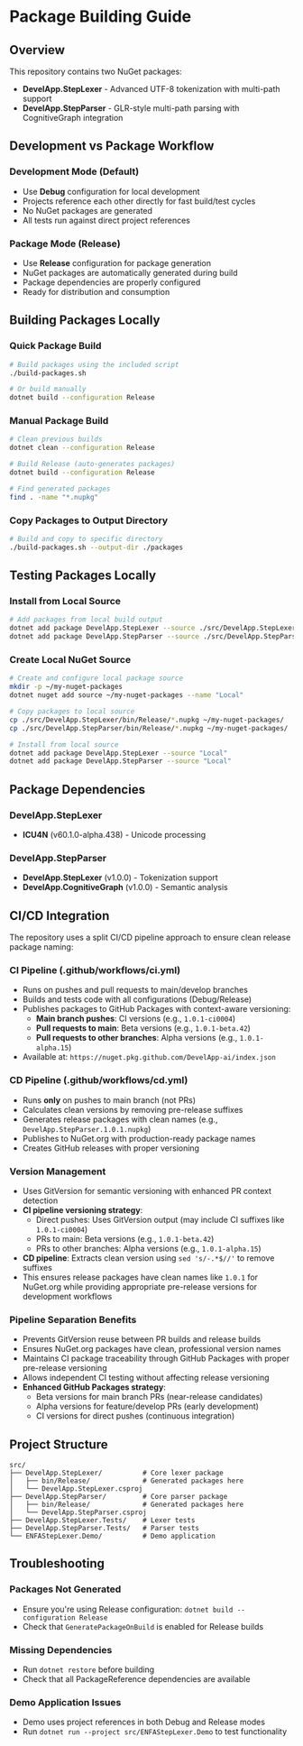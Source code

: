 # Package Building Guide

## Overview

This repository contains two NuGet packages:
- **DevelApp.StepLexer** - Advanced UTF-8 tokenization with multi-path support
- **DevelApp.StepParser** - GLR-style multi-path parsing with CognitiveGraph integration

## Development vs Package Workflow

### Development Mode (Default)
- Use **Debug** configuration for local development
- Projects reference each other directly for fast build/test cycles
- No NuGet packages are generated
- All tests run against direct project references

### Package Mode (Release)
- Use **Release** configuration for package generation
- NuGet packages are automatically generated during build
- Package dependencies are properly configured
- Ready for distribution and consumption

## Building Packages Locally

### Quick Package Build
```bash
# Build packages using the included script
./build-packages.sh

# Or build manually
dotnet build --configuration Release
```

### Manual Package Build
```bash
# Clean previous builds
dotnet clean --configuration Release

# Build Release (auto-generates packages)
dotnet build --configuration Release

# Find generated packages
find . -name "*.nupkg"
```

### Copy Packages to Output Directory
```bash
# Build and copy to specific directory
./build-packages.sh --output-dir ./packages
```

## Testing Packages Locally

### Install from Local Source
```bash
# Add packages from local build output
dotnet add package DevelApp.StepLexer --source ./src/DevelApp.StepLexer/bin/Release
dotnet add package DevelApp.StepParser --source ./src/DevelApp.StepParser/bin/Release
```

### Create Local NuGet Source
```bash
# Create and configure local package source
mkdir -p ~/my-nuget-packages
dotnet nuget add source ~/my-nuget-packages --name "Local"

# Copy packages to local source
cp ./src/DevelApp.StepLexer/bin/Release/*.nupkg ~/my-nuget-packages/
cp ./src/DevelApp.StepParser/bin/Release/*.nupkg ~/my-nuget-packages/

# Install from local source
dotnet add package DevelApp.StepLexer --source "Local"
dotnet add package DevelApp.StepParser --source "Local"
```

## Package Dependencies

### DevelApp.StepLexer
- **ICU4N** (v60.1.0-alpha.438) - Unicode processing

### DevelApp.StepParser
- **DevelApp.StepLexer** (v1.0.0) - Tokenization support
- **DevelApp.CognitiveGraph** (v1.0.0) - Semantic analysis

## CI/CD Integration

The repository uses a split CI/CD pipeline approach to ensure clean release package naming:

### CI Pipeline (.github/workflows/ci.yml)
- Runs on pushes and pull requests to main/develop branches
- Builds and tests code with all configurations (Debug/Release)
- Publishes packages to GitHub Packages with context-aware versioning:
  - **Main branch pushes**: CI versions (e.g., `1.0.1-ci0004`)
  - **Pull requests to main**: Beta versions (e.g., `1.0.1-beta.42`) 
  - **Pull requests to other branches**: Alpha versions (e.g., `1.0.1-alpha.15`)
- Available at: `https://nuget.pkg.github.com/DevelApp-ai/index.json`

### CD Pipeline (.github/workflows/cd.yml)
- Runs **only** on pushes to main branch (not PRs)
- Calculates clean versions by removing pre-release suffixes
- Generates release packages with clean names (e.g., `DevelApp.StepParser.1.0.1.nupkg`)
- Publishes to NuGet.org with production-ready package names
- Creates GitHub releases with proper versioning

### Version Management
- Uses GitVersion for semantic versioning with enhanced PR context detection
- **CI pipeline versioning strategy**:
  - Direct pushes: Uses GitVersion output (may include CI suffixes like `1.0.1-ci0004`)  
  - PRs to main: Beta versions (e.g., `1.0.1-beta.42`)
  - PRs to other branches: Alpha versions (e.g., `1.0.1-alpha.15`)
- **CD pipeline**: Extracts clean version using `sed 's/-.*$//'` to remove suffixes
- This ensures release packages have clean names like `1.0.1` for NuGet.org while providing appropriate pre-release versions for development workflows

### Pipeline Separation Benefits
- Prevents GitVersion reuse between PR builds and release builds
- Ensures NuGet.org packages have clean, professional version names
- Maintains CI package traceability through GitHub Packages with proper pre-release versioning
- Allows independent CI testing without affecting release versioning
- **Enhanced GitHub Packages strategy**:
  - Beta versions for main branch PRs (near-release candidates)
  - Alpha versions for feature/develop PRs (early development)
  - CI versions for direct pushes (continuous integration)

## Project Structure

```
src/
├── DevelApp.StepLexer/          # Core lexer package
│   ├── bin/Release/             # Generated packages here
│   └── DevelApp.StepLexer.csproj
├── DevelApp.StepParser/         # Core parser package  
│   ├── bin/Release/             # Generated packages here
│   └── DevelApp.StepParser.csproj
├── DevelApp.StepLexer.Tests/    # Lexer tests
├── DevelApp.StepParser.Tests/   # Parser tests
└── ENFAStepLexer.Demo/          # Demo application
```

## Troubleshooting

### Packages Not Generated
- Ensure you're using Release configuration: `dotnet build --configuration Release`
- Check that `GeneratePackageOnBuild` is enabled for Release builds

### Missing Dependencies
- Run `dotnet restore` before building
- Check that all PackageReference dependencies are available

### Demo Application Issues
- Demo uses project references in both Debug and Release modes
- Run `dotnet run --project src/ENFAStepLexer.Demo` to test functionality